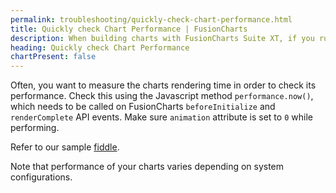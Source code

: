 ```yaml
---
permalink: troubleshooting/quickly-check-chart-performance.html
title: Quickly check Chart Performance | FusionCharts
description: When building charts with FusionCharts Suite XT, if you run into errors, you can use our troubleshooting to trace such errors
heading: Quickly check Chart Performance
chartPresent: false
---
```


Often, you want to measure the charts rendering time in order to check its performance. Check this using the Javascript method `performance.now()`, which needs to be called on FusionCharts `beforeInitialize` and `renderComplete` API events. Make sure `animation` attribute is set to `0` while performing.

Refer to our sample [fiddle](http://jsfiddle.net/fusioncharts/L690pznj/ '@@open-newtab').

Note that performance of your charts varies depending on system configurations.